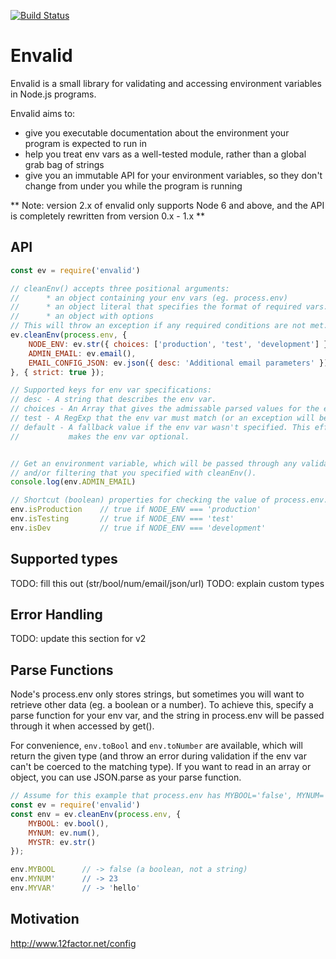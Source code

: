 [![Build Status](https://secure.travis-ci.org/af/envalid.png)](http://travis-ci.org/af/envalid)

# Envalid

Envalid is a small library for validating and accessing environment variables in
Node.js programs.

Envalid aims to:

* give you executable documentation about the environment your program is expected to run in
* help you treat env vars as a well-tested module, rather than a global grab bag of strings
* give you an immutable API for your environment variables, so they don't change
  from under you while the program is running

** Note: version 2.x of envalid only supports Node 6 and above, and the API is
completely rewritten from version 0.x - 1.x **


## API

```js
const ev = require('envalid')

// cleanEnv() accepts three positional arguments:
//      * an object containing your env vars (eg. process.env)
//      * an object literal that specifies the format of required vars.
//      * an object with options
// This will throw an exception if any required conditions are not met.
ev.cleanEnv(process.env, {
    NODE_ENV: ev.str({ choices: ['production', 'test', 'development'] }),
    ADMIN_EMAIL: ev.email(),
    EMAIL_CONFIG_JSON: ev.json({ desc: 'Additional email parameters' })
}, { strict: true });

// Supported keys for env var specifications:
// desc - A string that describes the env var.
// choices - An Array that gives the admissable parsed values for the env var.
// test - A RegExp that the env var must match (or an exception will be thrown)
// default - A fallback value if the env var wasn't specified. This effectively
//           makes the env var optional.


// Get an environment variable, which will be passed through any validation
// and/or filtering that you specified with cleanEnv().
console.log(env.ADMIN_EMAIL)

// Shortcut (boolean) properties for checking the value of process.env.NODE_ENV
env.isProduction    // true if NODE_ENV === 'production'
env.isTesting       // true if NODE_ENV === 'test'
env.isDev           // true if NODE_ENV === 'development'
```

## Supported types

TODO: fill this out (str/bool/num/email/json/url)
TODO: explain custom types

## Error Handling

TODO: update this section for v2


## Parse Functions

Node's process.env only stores strings, but sometimes you will want to retrieve other data
(eg. a boolean or a number). To achieve this, specify a parse function for your env var, and
the string in process.env will be passed through it when accessed by get().

For convenience, `env.toBool` and `env.toNumber` are available, which will return the
given type (and throw an error during validation if the env var can't be coerced
to the matching type). If you want to read in an array or object, you can use
JSON.parse as your parse function.

```js
// Assume for this example that process.env has MYBOOL='false', MYNUM='23', MYSTR='Hello'
const ev = require('envalid')
const env = ev.cleanEnv(process.env, {
    MYBOOL: ev.bool(),
    MYNUM: ev.num(),
    MYSTR: ev.str()
});

env.MYBOOL      // -> false (a boolean, not a string)
env.MYNUM'      // -> 23
env.MYVAR'      // -> 'hello'
```


## Motivation

http://www.12factor.net/config
